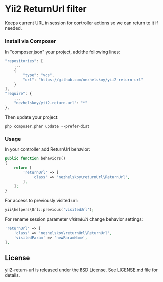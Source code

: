 # Yii2 ReturnUrl filter

Keeps current URL in session for controller actions so we can return to it if needed.

### Install via Composer

In "composer.json" your project, add the following lines:

~~~javascript
"repositories": [
    ...
    {
        "type": "vcs",
        "url": "https://github.com/nezhelskoy/yii2-return-url"
    }
],
"require": {
    ...
    "nezhelskoy/yii2-return-url": "*"
},
~~~

Then update your project:

~~~
php composer.phar update --prefer-dist
~~~

### Usage

In your controller add ReturnUrl behavior:

~~~php
public function behaviors()
{
    return [
        'returnUrl' => [
            'class' => 'nezhelskoy\returnUrl\ReturnUrl',
        ],
    ];
}
~~~

For access to previously visited url:

~~~php
yii\helpers\Url::previous('visitedUrl');
~~~

For rename session parameter *visitedUrl* change behavior settings:

~~~php
'returnUrl' => [
    'class' => 'nezhelskoy\returnUrl\ReturnUrl',
    'visitedParam' => 'newParamName',
],
~~~
 
## License

yii2-return-url is released under the BSD License. See [LICENSE.md](https://github.com/nezhelskoy/yii2-return-url/blob/master/LICENSE.md) file for
details.

